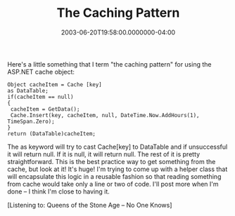 ﻿---
title: The Caching Pattern
date: "2003-06-20T19:58:00.0000000-04:00"
description: "Here's a little something that I term \" the caching pattern\" for using the ASP.NET cache object:"
featuredImage: img/9062-featured.png
---

Here's a little something that I term "the caching pattern" for using the ASP.NET cache object:


```
Object cacheItem = Cache [key]
as DataTable;
if(cacheItem == null)
{
 cacheItem = GetData();
 Cache.Insert(key, cacheItem, null, DateTime.Now.AddHours(1), TimeSpan.Zero);
}
return (DataTable)cacheItem;
```


The as keyword will try to cast Cache\[key] to DataTable and if unsuccessful it will return null. If it is null, it will return null. The rest of it is pretty straightforward. This is the best practice way to get something from the cache, but look at it! It's huge! I'm trying to come up with a helper class that will encapsulate this logic in a reusable fashion so that reading something from cache would take only a line or two of code. I'll post more when I'm done – I think I'm close to having it.

\[Listening to: Queens of the Stone Age – No One Knows]

